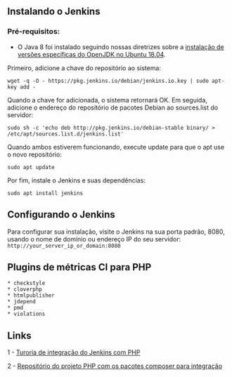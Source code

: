 ## Instalando o Jenkins

### Pré-requisitos:
* O Java 8 foi instalado seguindo nossas diretrizes sobre a [instalação de versões específicas do OpenJDK no Ubuntu 18.04](https://www.digitalocean.com/community/tutorials/how-to-install-java-with-apt-on-ubuntu-18-04#installing-specific-versions-of-openjdk).

Primeiro, adicione a chave do repositório ao sistema:
```
wget -q -O - https://pkg.jenkins.io/debian/jenkins.io.key | sudo apt-key add -
```

Quando a chave for adicionada, o sistema retornará OK. Em seguida, adicione o endereço do repositório de pacotes Debian ao sources.list do servidor:
```
sudo sh -c 'echo deb http://pkg.jenkins.io/debian-stable binary/ > /etc/apt/sources.list.d/jenkins.list'
```

Quando ambos estiverem funcionando, execute update para que o apt use o novo repositório:
```
sudo apt update
```

Por fim, instale o Jenkins e suas dependências:
```
sudo apt install jenkins
```

## Configurando o Jenkins

Para configurar sua instalação, visite o Jenkins na sua porta padrão, 8080, usando o nome de domínio ou endereço IP do seu servidor: `http://your_server_ip_or_domain:8080`

## Plugins de métricas CI para PHP
```
* checkstyle
* cloverphp
* htmlpublisher
* jdepend
* pmd
* violations
```

## Links
1 - [Turoria de integração do Jenkins com PHP](https://shashikantjagtap.net/php-continuous-integration-template-using-composer-jenkinsci)

2 - [Repositório do projeto PHP com os pacotes composer para integração](https://github.com/rafaeldemeirateixeira/ci)
